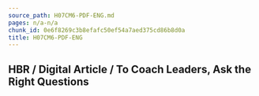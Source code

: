 ```yaml
---
source_path: H07CM6-PDF-ENG.md
pages: n/a-n/a
chunk_id: 0e6f8269c3b8efafc50ef54a7aed375cd86b8d0a
title: H07CM6-PDF-ENG
---
```

## HBR / Digital Article / To Coach Leaders, Ask the Right Questions
